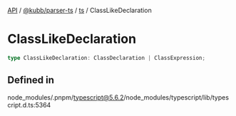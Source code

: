 [API](../../../../../packages.md) / [@kubb/parser-ts](../../../index.md) / [ts](../index.md) / ClassLikeDeclaration

# ClassLikeDeclaration

```ts
type ClassLikeDeclaration: ClassDeclaration | ClassExpression;
```

## Defined in

node\_modules/.pnpm/typescript@5.6.2/node\_modules/typescript/lib/typescript.d.ts:5364
